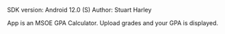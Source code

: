 SDK version: Android 12.0 (S)
Author: Stuart Harley

App is an MSOE GPA Calculator. Upload grades and your GPA is displayed.

